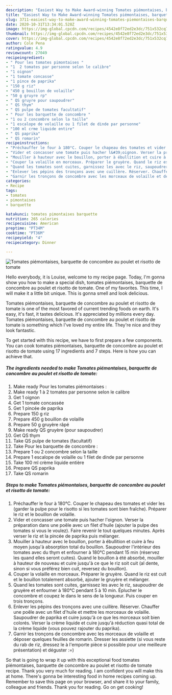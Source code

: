 ```yaml
---
description: "Easiest Way to Make Award-winning Tomates piémontaises, barquette de concombre au poulet et risotto de tomate"
title: "Easiest Way to Make Award-winning Tomates piémontaises, barquette de concombre au poulet et risotto de tomate"
slug: 3711-easiest-way-to-make-award-winning-tomates-piemontaises-barquette-de-concombre-au-poulet-et-risotto-de-tomate
date: 2020-10-31T13:34:01.528Z
image: https://img-global.cpcdn.com/recipes/4542e8f72ed2e3dc/751x532cq70/tomates-piemontaises-barquette-de-concombre-au-poulet-et-risotto-de-tomate-photo-principale-de-la-recette.jpg
thumbnail: https://img-global.cpcdn.com/recipes/4542e8f72ed2e3dc/751x532cq70/tomates-piemontaises-barquette-de-concombre-au-poulet-et-risotto-de-tomate-photo-principale-de-la-recette.jpg
cover: https://img-global.cpcdn.com/recipes/4542e8f72ed2e3dc/751x532cq70/tomates-piemontaises-barquette-de-concombre-au-poulet-et-risotto-de-tomate-photo-principale-de-la-recette.jpg
author: Cole Pena
ratingvalue: 4.9
reviewcount: 27049
recipeingredient:
- " Pour les tomates pimontaises "
- "1  2 tomates par personne selon le calibre"
- "1 oignon"
- "1 tomate concasse"
- "1 pince de paprika"
- "150 g riz"
- "450 g bouillon de volaille"
- "50 g gruyre rp"
- " QS gruyre pour saupoudrer"
- " QS thym"
- " QS pulpe de tomates facultatif"
- " Pour les barquette de concombre "
- "1 ou 2 concombre selon la taille"
- "1 escalope de volaille ou 1 filet de dinde par personne"
- "100 ml crme liquide entire"
- " QS paprika"
- " QS romarin"
recipeinstructions:
- "Préchauffer le four à 180°C. Couper le chapeau des tomates et vider les (garder la pulpe pour le risotto si les tomates sont bien fraîche). Préparer le riz et le bouillon de volaille."
- "Vider et concasser une tomate puis hacher l&#39;oignon. Verser la préparation dans une poêle avec un filet d&#39;huile (ajouter la pulpe des tomates si vous le voulez). Faire revenir le tout quelques minutes. Après verser le riz et la pincée de paprika puis mélanger."
- "Mouiller à hauteur avec le bouillon, porter à ébullition et cuire à feu moyen jusqu&#39;à absorption total du bouillon. Saupoudrer l&#39;intérieur des tomates avec du thym et enfourner à 180°C pendant 15 min (réservez les quand elles seront cuites). Quand le bouillon à été absorbé, mouiller à hauteur de nouveau et cuire jusqu&#39;à ce que le riz soit cuit (al dente, sinon si vous préférez bien cuit, reversez du bouillon)."
- "Couper la volaille en morceaux. Préparer le gruyère. Quand le riz est cuit et le bouillon totalement absorbé, ajouter le gruyère et mélanger."
- "Quand les tomates sont cuites, garnissez les avec le riz, saupoudrer de gruyère et enfourner à 180°C pendant 5 à 10 min. Éplucher le concombre et coupez le dans le sens de la longueur. Puis couper en trois tronçons."
- "Enlever les pépins des tronçons avec une cuillère. Réserver. Chauffer une poêle avec un filet d&#39;huile et mettre les morceaux de volaille. Saupoudrer de paprika et cuire jusqu&#39;à ce que les morceaux soit bien colorés. Verser la crème liquide et cuire jusqu&#39;à réduction quasi total de la crème liquide (vous pouvez rajouter du paprika)."
- "Garnir les tronçons de concombre avec les morceaux de volaille et déposer quelques feuilles de romarin. Dresser les assiette (si vous reste du rab de riz, dressez le à l&#39;emporte pièce si possible pour une meilleure présentation) et déguster :=)"
categories:
- Recipe
tags:
- tomates
- pimontaises
- barquette

katakunci: tomates pimontaises barquette 
nutrition: 265 calories
recipecuisine: American
preptime: "PT34M"
cooktime: "PT36M"
recipeyield: "4"
recipecategory: Dinner

---
```



![Tomates piémontaises, barquette de concombre au poulet et risotto de tomate](https://img-global.cpcdn.com/recipes/4542e8f72ed2e3dc/751x532cq70/tomates-piemontaises-barquette-de-concombre-au-poulet-et-risotto-de-tomate-photo-principale-de-la-recette.jpg)

Hello everybody, it is Louise, welcome to my recipe page. Today, I'm gonna show you how to make a special dish, tomates piémontaises, barquette de concombre au poulet et risotto de tomate. One of my favorites. This time, I will make it a little bit unique. This is gonna smell and look delicious.

Tomates piémontaises, barquette de concombre au poulet et risotto de tomate is one of the most favored of current trending foods on earth. It's easy, it's fast, it tastes delicious. It's appreciated by millions every day. Tomates piémontaises, barquette de concombre au poulet et risotto de tomate is something which I've loved my entire life. They're nice and they look fantastic.




To get started with this recipe, we have to first prepare a few components. You can cook tomates piémontaises, barquette de concombre au poulet et risotto de tomate using 17 ingredients and 7 steps. Here is how you can achieve that.

<!--inarticleads1-->

##### The ingredients needed to make Tomates piémontaises, barquette de concombre au poulet et risotto de tomate:

1. Make ready  Pour les tomates piémontaises :
1. Make ready 1 à 2 tomates par personne selon le calibre
1. Get 1 oignon
1. Get 1 tomate concassée
1. Get 1 pincée de paprika
1. Prepare 150 g riz
1. Prepare 450 g bouillon de volaille
1. Prepare 50 g gruyère râpé
1. Make ready  QS gruyère (pour saupoudrer)
1. Get  QS thym
1. Take  QS pulpe de tomates (facultatif)
1. Take  Pour les barquette de concombre :
1. Prepare 1 ou 2 concombre selon la taille
1. Prepare 1 escalope de volaille ou 1 filet de dinde par personne
1. Take 100 ml crème liquide entière
1. Prepare  QS paprika
1. Take  QS romarin




<!--inarticleads2-->

##### Steps to make Tomates piémontaises, barquette de concombre au poulet et risotto de tomate:

1. Préchauffer le four à 180°C. Couper le chapeau des tomates et vider les (garder la pulpe pour le risotto si les tomates sont bien fraîche). Préparer le riz et le bouillon de volaille.
1. Vider et concasser une tomate puis hacher l&#39;oignon. Verser la préparation dans une poêle avec un filet d&#39;huile (ajouter la pulpe des tomates si vous le voulez). Faire revenir le tout quelques minutes. Après verser le riz et la pincée de paprika puis mélanger.
1. Mouiller à hauteur avec le bouillon, porter à ébullition et cuire à feu moyen jusqu&#39;à absorption total du bouillon. Saupoudrer l&#39;intérieur des tomates avec du thym et enfourner à 180°C pendant 15 min (réservez les quand elles seront cuites). Quand le bouillon à été absorbé, mouiller à hauteur de nouveau et cuire jusqu&#39;à ce que le riz soit cuit (al dente, sinon si vous préférez bien cuit, reversez du bouillon).
1. Couper la volaille en morceaux. Préparer le gruyère. Quand le riz est cuit et le bouillon totalement absorbé, ajouter le gruyère et mélanger.
1. Quand les tomates sont cuites, garnissez les avec le riz, saupoudrer de gruyère et enfourner à 180°C pendant 5 à 10 min. Éplucher le concombre et coupez le dans le sens de la longueur. Puis couper en trois tronçons.
1. Enlever les pépins des tronçons avec une cuillère. Réserver. Chauffer une poêle avec un filet d&#39;huile et mettre les morceaux de volaille. Saupoudrer de paprika et cuire jusqu&#39;à ce que les morceaux soit bien colorés. Verser la crème liquide et cuire jusqu&#39;à réduction quasi total de la crème liquide (vous pouvez rajouter du paprika).
1. Garnir les tronçons de concombre avec les morceaux de volaille et déposer quelques feuilles de romarin. Dresser les assiette (si vous reste du rab de riz, dressez le à l&#39;emporte pièce si possible pour une meilleure présentation) et déguster :=)




So that is going to wrap it up with this exceptional food tomates piémontaises, barquette de concombre au poulet et risotto de tomate recipe. Thank you very much for reading. I am confident you will make this at home. There's gonna be interesting food in home recipes coming up. Remember to save this page on your browser, and share it to your family, colleague and friends. Thank you for reading. Go on get cooking!
